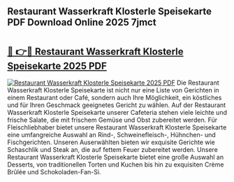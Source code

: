## Restaurant Wasserkraft Klosterle Speisekarte PDF Download Online 2025 7jmct

# <h2><a href="http://gcb0e6j.nevu.top/?p=Restaurant+Wasserkraft+Klosterle+Speisekarte">🔗 👉🔴 Restaurant Wasserkraft Klosterle Speisekarte 2025 PDF</a></h2>

[![Restaurant Wasserkraft Klosterle Speisekarte 2025 PDF](https://i.imgur.com/dBaPXMq.png)](http://gcb0e6j.nevu.top/?p=Restaurant+Wasserkraft+Klosterle+Speisekarte)
Die Restaurant Wasserkraft Klosterle Speisekarte ist nicht nur eine Liste von Gerichten in einem Restaurant oder Café, sondern auch Ihre Möglichkeit, ein köstliches und für Ihren Geschmack geeignetes Gericht zu wählen. Auf der Restaurant Wasserkraft Klosterle Speisekarte unserer Cafeteria stehen viele leichte und frische Salate, die mit frischem Gemüse und Obst zubereitet werden. Für Fleischliebhaber bietet unsere Restaurant Wasserkraft Klosterle Speisekarte eine umfangreiche Auswahl an Rind-, Schweinefleisch-, Hühnchen- und Fischgerichten. Unseren Auserwählten bieten wir exquisite Gerichte wie Schaschlik und Steak an, die auf fettem Feuer zubereitet werden. Unsere Restaurant Wasserkraft Klosterle Speisekarte bietet eine große Auswahl an Desserts, von traditionellen Torten und Kuchen bis hin zu exquisiten Crème Brûlée und Schokoladen-Fan-Si.
